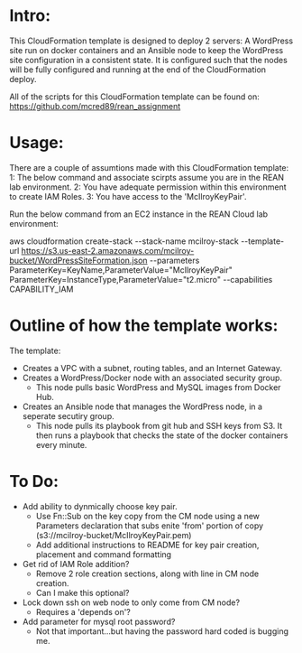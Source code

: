 # Intro:

This CloudFormation template is designed to deploy 2 servers: A WordPress site run on docker containers and an Ansible node to keep the WordPress site configuration in a consistent state. 
It is configured such that the nodes will be fully configured and running at the end of the CloudFormation deploy. 

All of the scripts for this CloudFormation template can be found on: https://github.com/mcred89/rean_assignment

# Usage: 

There are a couple of assumtions made with this CloudFormation template:
1: The below command and associate scirpts assume you are in the REAN lab environment.
2: You have adequate permission within this environment to create IAM Roles.
3: You have access to the 'McIlroyKeyPair'.

Run the below command from an EC2 instance in the REAN Cloud lab environment:

aws cloudformation create-stack --stack-name mcilroy-stack --template-url https://s3.us-east-2.amazonaws.com/mcilroy-bucket/WordPressSiteFormation.json --parameters ParameterKey=KeyName,ParameterValue="McIlroyKeyPair" ParameterKey=InstanceType,ParameterValue="t2.micro" --capabilities CAPABILITY_IAM

# Outline of how the template works:

The template:
- Creates a VPC with a subnet, routing tables, and an Internet Gateway.
- Creates a WordPress/Docker node with an associated security group.
    - This node pulls basic WordPress and MySQL images from Docker Hub.
- Creates an Ansible node that manages the WordPress node, in a seperate secutiry group.
    - This node pulls its playbook from git hub and SSH keys from S3. It then runs a playbook that checks the state of the docker containers every minute. 

# To Do:

- Add ability to dynmically choose key pair. 
    - Use Fn::Sub on the key copy from the CM node using a new Parameters declaration that subs enite 'from' portion of copy (s3://mcilroy-bucket/McIlroyKeyPair.pem)
    - Add additional instructions to README for key pair creation, placement and command formatting
- Get rid of IAM Role addition?
    - Remove 2 role creation sections, along with line in CM node creation. 
    - Can I make this optional? 
- Lock down ssh on web node to only come from CM node?
    - Requires a 'depends on'?
- Add parameter for mysql root password?
    - Not that important...but having the password hard coded is bugging me. 


